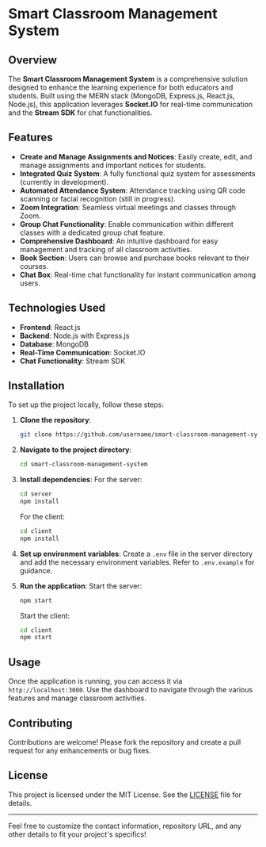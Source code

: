 
# Smart Classroom Management System

## Overview
The **Smart Classroom Management System** is a comprehensive solution designed to enhance the learning experience for both educators and students. Built using the MERN stack (MongoDB, Express.js, React.js, Node.js), this application leverages **Socket.IO** for real-time communication and the **Stream SDK** for chat functionalities.

## Features
- **Create and Manage Assignments and Notices**: Easily create, edit, and manage assignments and important notices for students.
- **Integrated Quiz System**: A fully functional quiz system for assessments (currently in development).
- **Automated Attendance System**: Attendance tracking using QR code scanning or facial recognition (still in progress).
- **Zoom Integration**: Seamless virtual meetings and classes through Zoom.
- **Group Chat Functionality**: Enable communication within different classes with a dedicated group chat feature.
- **Comprehensive Dashboard**: An intuitive dashboard for easy management and tracking of all classroom activities.
- **Book Section**: Users can browse and purchase books relevant to their courses.
- **Chat Box**: Real-time chat functionality for instant communication among users.

## Technologies Used
- **Frontend**: React.js
- **Backend**: Node.js with Express.js
- **Database**: MongoDB
- **Real-Time Communication**: Socket.IO
- **Chat Functionality**: Stream SDK

## Installation
To set up the project locally, follow these steps:

1. **Clone the repository**:
   ```bash
   git clone https://github.com/username/smart-classroom-management-system.git
   ```

2. **Navigate to the project directory**:
   ```bash
   cd smart-classroom-management-system
   ```

3. **Install dependencies**:
   For the server:
   ```bash
   cd server
   npm install
   ```

   For the client:
   ```bash
   cd client
   npm install
   ```

4. **Set up environment variables**:
   Create a `.env` file in the server directory and add the necessary environment variables. Refer to `.env.example` for guidance.

5. **Run the application**:
   Start the server:
   ```bash
   npm start
   ```

   Start the client:
   ```bash
   cd client
   npm start
   ```

## Usage
Once the application is running, you can access it via `http://localhost:3000`. Use the dashboard to navigate through the various features and manage classroom activities.

## Contributing
Contributions are welcome! Please fork the repository and create a pull request for any enhancements or bug fixes.

## License
This project is licensed under the MIT License. See the [LICENSE](LICENSE) file for details.

---

Feel free to customize the contact information, repository URL, and any other details to fit your project's specifics!
```
